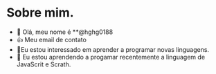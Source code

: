 # Sobre mim.
- 👋 Olá, meu nome é **@hghg0188
- :+1: Meu email de contato 
- 👀Eu estou interessado em aprender a programar novas linguagens.
- 🌱 Eu estou aprendendo a progamar recentemente a linguagem de JavaScrit e Scrath.


